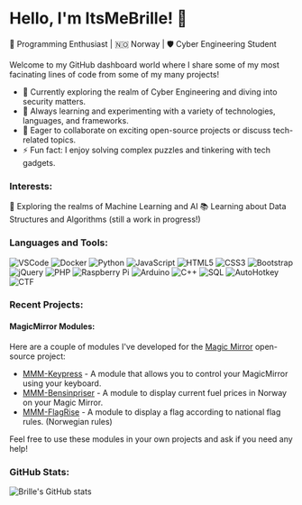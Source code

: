 # Hello, I'm ItsMeBrille! 👋

🚀 Programming Enthusiast | 🇳🇴 Norway | 🛡️ Cyber Engineering Student

Welcome to my GitHub dashboard world where I share some of my most facinating lines of code from some of my many projects!

- 🔭 Currently exploring the realm of Cyber Engineering and diving into security matters.
- 🌱 Always learning and experimenting with a variety of technologies, languages, and frameworks.
- 👯 Eager to collaborate on exciting open-source projects or discuss tech-related topics.
- ⚡ Fun fact: I enjoy solving complex puzzles and tinkering with tech gadgets.

### Interests:

🤖 Exploring the realms of Machine Learning and AI
📚 Learning about Data Structures and Algorithms (still a work in progress!)

### Languages and Tools:

![VSCode](https://img.shields.io/badge/-VSCode-007ACC?style=flat-square&logo=Visual%20Studio%20Code&logoColor=white)
![Docker](https://img.shields.io/badge/-Docker-2496ED?style=flat-square&logo=docker&logoColor=white)
![Python](https://img.shields.io/badge/-Python-3776AB?style=flat-square&logo=python&logoColor=white)
![JavaScript](https://img.shields.io/badge/-JavaScript-F7DF1E?style=flat-square&logo=javascript&logoColor=black)
![HTML5](https://img.shields.io/badge/-HTML5-E34F26?style=flat-square&logo=html5&logoColor=white)
![CSS3](https://img.shields.io/badge/-CSS3-1572B6?style=flat-square&logo=css3&logoColor=white)
![Bootstrap](https://img.shields.io/badge/-Bootstrap-563D7C?style=flat-square&logo=bootstrap&logoColor=white)
![jQuery](https://img.shields.io/badge/-jQuery-0769AD?style=flat-square&logo=jquery&logoColor=white)
![PHP](https://img.shields.io/badge/-PHP-777BB4?style=flat-square&logo=php&logoColor=white)
![Raspberry Pi](https://img.shields.io/badge/-Raspberry%20Pi-C51A4A?style=flat-square&logo=raspberry-pi&logoColor=white)
![Arduino](https://img.shields.io/badge/-Arduino-00979D?style=flat-square&logo=arduino&logoColor=white)
![C++](https://img.shields.io/badge/-C++-00599C?style=flat-square&logo=c%2B%2B&logoColor=white)
![SQL](https://img.shields.io/badge/-SQL-336791?style=flat-square&logo=mysql&logoColor=white)
![AutoHotkey](https://img.shields.io/badge/-AutoHotkey-334455?style=flat-square&logo=autohotkey&logoColor=white)
![CTF](https://img.shields.io/badge/-CTF-000000?style=flat-square&logo=Capture%20The%20Flag&logoColor=white)


### Recent Projects:

#### MagicMirror Modules:

Here are a couple of modules I've developed for the [Magic Mirror](https://magicmirror.builders/) open-source project:

* [MMM-Keypress](https://github.com/ItsMeBrille/MMM-Keypress) - A module that allows you to control your MagicMirror using your keyboard.
* [MMM-Bensinpriser](https://github.com/ItsMeBrille/MMM-Bensinpriser) - A module to display current fuel prices in Norway on your Magic Mirror.
* [MMM-FlagRise](https://github.com/ItsMeBrille/MMM-FlagRise) - A module to display a flag according to national flag rules. (Norwegian rules)

Feel free to use these modules in your own projects and ask if you need any help!

### GitHub Stats:
![Brille's GitHub stats](https://github-readme-stats.vercel.app/api?username=ItsMeBrille&show_icons=true&theme=radical)
